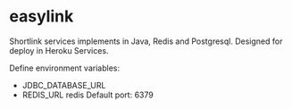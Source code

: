 # easylink
Shortlink services implements in Java, Redis and Postgresql. Designed for deploy in Heroku Services.

Define environment variables:
- JDBC_DATABASE_URL
- REDIS_URL
redis Default port: 6379


